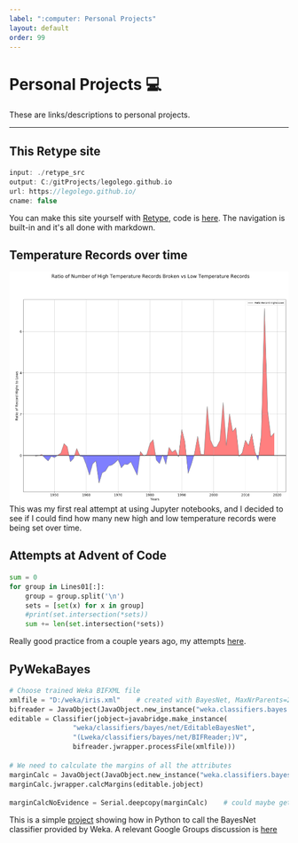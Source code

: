 ```yaml
---
label: ":computer: Personal Projects"
layout: default
order: 99
---
```


# Personal Projects :computer:

These are links/descriptions to personal projects.

---

## This Retype site
```c++
input: ./retype_src
output: C:/gitProjects/legolego.github.io
url: https://legolego.github.io/
cname: false

```
You can make this site yourself with [Retype](https://retype.com/), code is [here](https://github.com/legolego/retype_site). The navigation is built-in and it's all done with markdown.


## Temperature Records over time
[![](static/TemperatureRecords02.png)](https://github.com/legolego/WeatherRecords)
This was my first real attempt at using Jupyter notebooks, and I decided to see if I could find how many new high and low temperature records were being set over time.


## Attempts at Advent of Code
```python
sum = 0
for group in Lines01[:]:    
    group = group.split('\n')   
    sets = [set(x) for x in group]    
    #print(set.intersection(*sets))
    sum += len(set.intersection(*sets))
```
Really good practice from a couple years ago, my attempts [here](https://github.com/legolego/adventofcode2020).

## PyWekaBayes

```python
# Choose trained Weka BIFXML file
xmlfile = "D:/weka/iris.xml"    # created with BayesNet, MaxNrParents=2, BIFXML file
bifreader = JavaObject(JavaObject.new_instance("weka.classifiers.bayes.net.BIFReader"))
editable = Classifier(jobject=javabridge.make_instance(
                "weka/classifiers/bayes/net/EditableBayesNet",
                "(Lweka/classifiers/bayes/net/BIFReader;)V",
                bifreader.jwrapper.processFile(xmlfile)))

# We need to calculate the margins of all the attributes
marginCalc = JavaObject(JavaObject.new_instance("weka.classifiers.bayes.net.MarginCalculator"))
marginCalc.jwrapper.calcMargins(editable.jobject)

marginCalcNoEvidence = Serial.deepcopy(marginCalc)    # could maybe get by without this, just use marginCalc()
```

This is a simple [project](https://github.com/legolego/PyWekaBayes) showing how in Python to call the BayesNet classifier provided by Weka. A relevant Google Groups discussion is [here](https://groups.google.com/g/python-weka-wrapper/c/qF4vw_6sqAA/m/EmqTph1NAAAJ)
